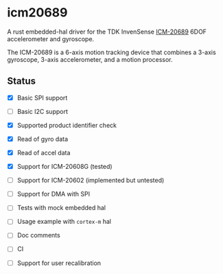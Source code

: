 # icm20689 

A rust embedded-hal driver for the 
TDK InvenSense 
[ICM-20689](https://invensense.tdk.com/download-pdf/icm-20689-datasheet/)
6DOF accelerometer and gyroscope.

The ICM-20689 is a 6-axis motion tracking device 
that combines a 3-axis gyroscope, 3-axis accelerometer, 
and a motion processor.

## Status

- [x] Basic SPI support
- [ ] Basic I2C support
- [x] Supported product identifier check
- [x] Read of gyro data
- [x] Read of accel data
- [x] Support for ICM-20608G (tested)
- [ ] Support for ICM-20602 (implemented but untested)
- [ ] Support for DMA with SPI
- [ ] Tests with mock embedded hal
- [ ] Usage example with `cortex-m` hal
- [ ] Doc comments
- [ ] CI
- [ ] Support for user recalibration






